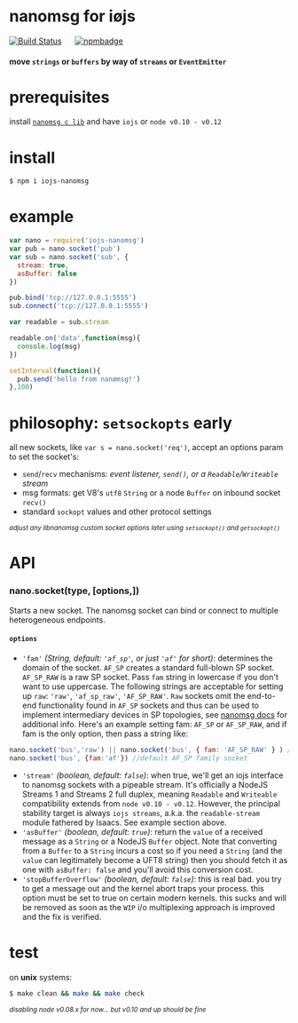 # nanomsg for iøjs
[![Build Status](https://travis-ci.org/reqshark/nanomsg.iojs.svg?branch=master)](https://travis-ci.org/reqshark/nanomsg.iojs) &nbsp;&nbsp;&nbsp;&nbsp; [![npmbadge](https://nodei.co/npm/iojs-nanomsg.png?mini=true)](https://www.npmjs.com/package/iojs-nanomsg)

#### move `strings` or `buffers` by way of `streams` or `EventEmitter`

# prerequisites

install [`nanomsg c lib`](http://nanomsg.org/development.html) and have `iojs` or `node v0.10 - v0.12`

# install
```bash
$ npm i iojs-nanomsg
```

# example
```js
var nano = require('iojs-nanomsg')
var pub = nano.socket('pub')
var sub = nano.socket('sub', {
  stream: true,
  asBuffer: false
})

pub.bind('tcp://127.0.0.1:5555')
sub.connect('tcp://127.0.0.1:5555')

var readable = sub.stream

readable.on('data',function(msg){
  console.log(msg)
})

setInterval(function(){
  pub.send('hello from nanømsg!')
},100)
```

# philosophy: `setsockopts` early
all new sockets, like `var s = nano.socket('req')`, accept an options param to set the socket's:
* `send`/`recv` mechanisms: *event listener, `send()`, or a `Readable`/`Writeable` stream*
* msg formats: get V8's `utf8` `String` or a node `Buffer` on inbound socket `recv()`
* standard `sockopt` values and other protocol settings

*<sub>adjust any libnanomsg custom socket options later using `setsockopt()` and `getsockopt()`</sub>*

# API

### nano.socket(type, [options,])

Starts a new socket. The nanomsg socket can bind or connect to multiple heterogeneous endpoints.

#### `options`
* `'fam'` *(String, default: `'af_sp'`, or just `'af'` for short)*: determines the domain of the socket. `AF_SP` creates a standard full-blown SP socket. `AF_SP_RAW` is a raw SP socket. Pass `fam` string in lowercase if you don't want to use uppercase. The following strings are acceptable for setting up `raw`: `'raw'`, `'af_sp_raw'`, `'AF_SP_RAW'`. `Raw` sockets omit the end-to-end functionality found in `AF_SP` sockets and thus can be used to implement intermediary devices in SP topologies, see [nanomsg docs](http://nanomsg.org/v0.5/nn_socket.3.html) for additional info. Here's an example setting fam: `AF_SP` or `AF_SP_RAW`, and if fam is the only option, then pass a string like:
```js
nano.socket('bus','raw') || nano.socket('bus', { fam: 'AF_SP_RAW' } ) //raw
nano.socket('bus', {fam:'af'}) //default AF_SP family socket
```
* `'stream'` *(boolean, default: `false`)*: when true, we'll get an iojs interface to nanomsg sockets with a pipeable stream. It's officially a NodeJS Streams 1 and Streams 2 full duplex, meaning `Readable` and `Writeable` compatibility extends from `node v0.10 - v0.12`. However, the principal stability target is always `iojs streams`, a.k.a. the `readable-stream` module fathered by Isaacs. See example section above.
* `'asBuffer'` *(boolean, default: `true`)*: return the `value` of a received message as a `String` or a NodeJS `Buffer` object. Note that converting from a `Buffer` to a `String` incurs a cost so if you need a `String` (and the `value` can legitimately become a UFT8 string) then you should fetch it as one with `asBuffer: false` and you'll avoid this conversion cost.
* `'stopBufferOverflow'` *(boolean, default: `false`)*: this is real bad. you try to get a message out and the kernel abort traps your process. this option must be set to true on certain modern kernels. this sucks and will be removed as soon as the `WIP` i/o multiplexing approach is improved and the fix is verified.

# test
on **unix** systems:
```bash
$ make clean && make && make check
```
<sub>*disabling node v0.08.x for now... but v0.10 and up should be fine*</sub>
